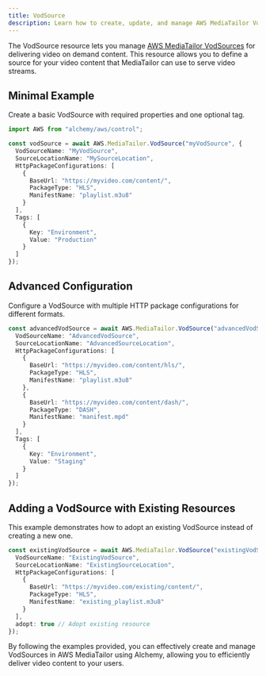 ```yaml
---
title: VodSource
description: Learn how to create, update, and manage AWS MediaTailor VodSources using Alchemy Cloud Control.
---
```



The VodSource resource lets you manage [AWS MediaTailor VodSources](https://docs.aws.amazon.com/mediatailor/latest/userguide/) for delivering video on demand content. This resource allows you to define a source for your video content that MediaTailor can use to serve video streams.

## Minimal Example

Create a basic VodSource with required properties and one optional tag.

```ts
import AWS from "alchemy/aws/control";

const vodSource = await AWS.MediaTailor.VodSource("myVodSource", {
  VodSourceName: "MyVodSource",
  SourceLocationName: "MySourceLocation",
  HttpPackageConfigurations: [
    {
      BaseUrl: "https://myvideo.com/content/",
      PackageType: "HLS",
      ManifestName: "playlist.m3u8"
    }
  ],
  Tags: [
    {
      Key: "Environment",
      Value: "Production"
    }
  ]
});
```

## Advanced Configuration

Configure a VodSource with multiple HTTP package configurations for different formats.

```ts
const advancedVodSource = await AWS.MediaTailor.VodSource("advancedVodSource", {
  VodSourceName: "AdvancedVodSource",
  SourceLocationName: "AdvancedSourceLocation",
  HttpPackageConfigurations: [
    {
      BaseUrl: "https://myvideo.com/content/hls/",
      PackageType: "HLS",
      ManifestName: "playlist.m3u8"
    },
    {
      BaseUrl: "https://myvideo.com/content/dash/",
      PackageType: "DASH",
      ManifestName: "manifest.mpd"
    }
  ],
  Tags: [
    {
      Key: "Environment",
      Value: "Staging"
    }
  ]
});
```

## Adding a VodSource with Existing Resources

This example demonstrates how to adopt an existing VodSource instead of creating a new one.

```ts
const existingVodSource = await AWS.MediaTailor.VodSource("existingVodSource", {
  VodSourceName: "ExistingVodSource",
  SourceLocationName: "ExistingSourceLocation",
  HttpPackageConfigurations: [
    {
      BaseUrl: "https://myvideo.com/existing/content/",
      PackageType: "HLS",
      ManifestName: "existing_playlist.m3u8"
    }
  ],
  adopt: true // Adopt existing resource
});
``` 

By following the examples provided, you can effectively create and manage VodSources in AWS MediaTailor using Alchemy, allowing you to efficiently deliver video content to your users.
